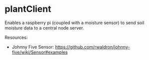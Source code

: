 # plantClient

Enables a raspberry pi (coupled with a moisture sensor) to send soil moisture data to a central node server.

Resources:
  - Johnny Five Sensor: https://github.com/rwaldron/johnny-five/wiki/Sensor#examples
